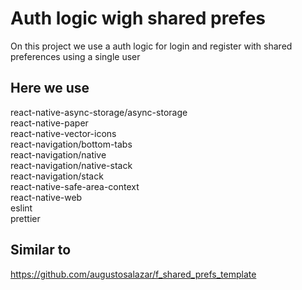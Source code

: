 # Auth logic wigh shared prefes

On this project we use a auth logic for login and register with shared preferences using a single user

## Here we use   
react-native-async-storage/async-storage   
react-native-paper   
react-native-vector-icons   
react-navigation/bottom-tabs   
react-navigation/native   
react-navigation/native-stack   
react-navigation/stack   
react-native-safe-area-context   
react-native-web   
eslint   
prettier


## Similar to  
https://github.com/augustosalazar/f_shared_prefs_template

